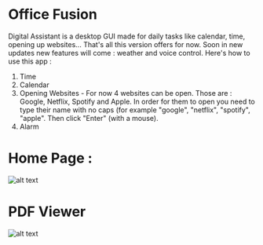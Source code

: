# Office Fusion

Digital Assistant is a desktop GUI made for daily tasks like calendar, time, opening up websites... That's all this version offers for now. Soon in new updates new features will come : weather and voice control. Here's how to use this app :
1. Time
2. Calendar
3. Opening Websites - For now 4 websites can be open. Those are : Google, Netflix, Spotify and Apple. In order for them to open you need to type their name with no caps (for example "google", "netflix", "spotify", "apple". Then click "Enter" (with a mouse).
4. Alarm


# Home Page : 

![alt text](https://github.com/nikolakosticc/officefusion_1.0/blob/main/images/home.png)


# PDF Viewer

![alt text](https://github.com/nikolakosticc/officefusion_1.0/blob/main/images/pdf_viewer.png)
